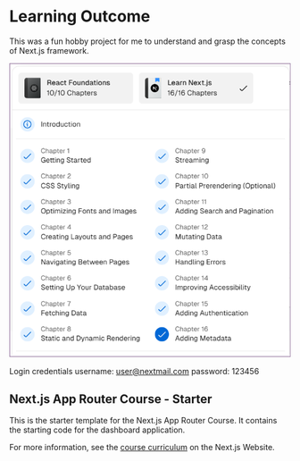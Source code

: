 # Learning Outcome

This was a fun hobby project for me to understand and grasp the concepts of Next.js framework.

![Screenshot describing my learning by following along the next.js tutorial](./public/next-learnings.png)

Login credentials
username: user@nextmail.com
password: 123456

## Next.js App Router Course - Starter

This is the starter template for the Next.js App Router Course. It contains the starting code for the dashboard application.

For more information, see the [course curriculum](https://nextjs.org/learn) on the Next.js Website.
